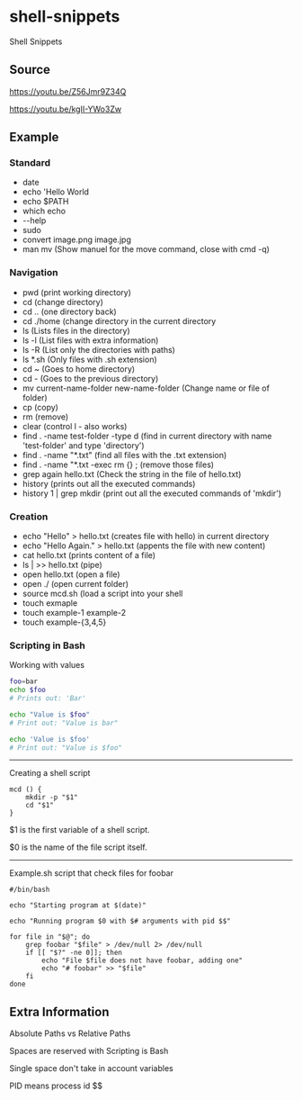 # shell-snippets
Shell Snippets

## Source
https://youtu.be/Z56Jmr9Z34Q

https://youtu.be/kgII-YWo3Zw

## Example

### Standard
- date
- echo 'Hello World
- echo $PATH
- which echo
- --help
- sudo
- convert image.png image.jpg
- man mv (Show manuel for the move command, close with cmd -q)

### Navigation
- pwd (print working directory)
- cd (change directory)
- cd .. (one directory back)
- cd ./home (change directory in the current directory
- ls (Lists files in the directory)
- ls -l (List files with extra information)
- ls -R (List only the directories with paths)
- ls *.sh (Only files with .sh extension)
- cd ~ (Goes to home directory)
- cd - (Goes to the previous directory)
- mv current-name-folder new-name-folder (Change name or file of folder)
- cp (copy)
- rm (remove)
- clear (control l - also works)
- find . -name test-folder -type d (find in current directory with name 'test-folder' and type 'directory')
- find . -name "*.txt" (find all files with the .txt extension)
- find . -name "*.txt -exec rm {} \; (remove those files)
- grep again hello.txt (Check the string in the file of hello.txt)
- history (prints out all the executed commands)
- history 1 | grep mkdir (print out all the executed commands of 'mkdir')


### Creation
- echo "Hello" > hello.txt (creates file with hello) in current directory
- echo "Hello Again." > hello.txt (appents the file with new content)
- cat hello.txt (prints content of a file)
- ls | >> hello.txt (pipe)
- open hello.txt (open a file)
- open ./ (open current folder)
- source mcd.sh (load a script into your shell
- touch exmaple
- touch example-1 example-2
- touch example-{3,4,5}

### Scripting in Bash

Working with values
``` Bash
foo=bar
echo $foo
# Prints out: 'Bar'

echo "Value is $foo"
# Print out: "Value is bar"

echo 'Value is $foo'
# Print out: "Value is $foo"
```

----

Creating a shell script
``` Shell
mcd () {
    mkdir -p "$1"
    cd "$1"
}
```

$1 is the first variable of a shell script.

$0 is the name of the file script itself.

----

Example.sh script that check files for foobar

``` Shell
#/bin/bash

echo "Starting program at $(date)"

echo "Running program $0 with $# arguments with pid $$"

for file in "$@"; do
    grep foobar "$file" > /dev/null 2> /dev/null
    if [[ "$?" -ne 0]]; then
        echo "File $file does not have foobar, adding one"
        echo "# foobar" >> "$file"
    fi
done
```


## Extra Information

Absolute Paths vs Relative Paths

Spaces are reserved with Scripting is Bash

Single space don't take in account variables

PID means process id $$

